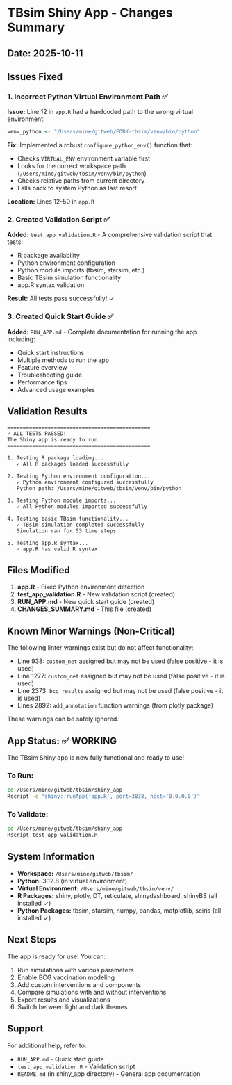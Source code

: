 # TBsim Shiny App - Changes Summary

## Date: 2025-10-11

## Issues Fixed

### 1. **Incorrect Python Virtual Environment Path** ✅
**Issue:** Line 12 in `app.R` had a hardcoded path to the wrong virtual environment:
```r
venv_python <- "/Users/mine/gitweb/FORK-tbsim/venv/bin/python"
```

**Fix:** Implemented a robust `configure_python_env()` function that:
- Checks `VIRTUAL_ENV` environment variable first
- Looks for the correct workspace path (`/Users/mine/gitweb/tbsim/venv/bin/python`)
- Checks relative paths from current directory
- Falls back to system Python as last resort

**Location:** Lines 12-50 in `app.R`

### 2. **Created Validation Script** ✅
**Added:** `test_app_validation.R` - A comprehensive validation script that tests:
- R package availability
- Python environment configuration
- Python module imports (tbsim, starsim, etc.)
- Basic TBsim simulation functionality
- app.R syntax validation

**Result:** All tests pass successfully! ✓

### 3. **Created Quick Start Guide** ✅
**Added:** `RUN_APP.md` - Complete documentation for running the app including:
- Quick start instructions
- Multiple methods to run the app
- Feature overview
- Troubleshooting guide
- Performance tips
- Advanced usage examples

## Validation Results

```
==============================================
✓ ALL TESTS PASSED!
The Shiny app is ready to run.
==============================================

1. Testing R package loading...
   ✓ All R packages loaded successfully

2. Testing Python environment configuration...
   ✓ Python environment configured successfully
   Python path: /Users/mine/gitweb/tbsim/venv/bin/python

3. Testing Python module imports...
   ✓ All Python modules imported successfully

4. Testing basic TBsim functionality...
   ✓ TBsim simulation completed successfully
   Simulation ran for 53 time steps

5. Testing app.R syntax...
   ✓ app.R has valid R syntax
```

## Files Modified

1. **app.R** - Fixed Python environment detection
2. **test_app_validation.R** - New validation script (created)
3. **RUN_APP.md** - New quick start guide (created)
4. **CHANGES_SUMMARY.md** - This file (created)

## Known Minor Warnings (Non-Critical)

The following linter warnings exist but do not affect functionality:
- Line 938: `custom_net` assigned but may not be used (false positive - it is used)
- Line 1277: `custom_net` assigned but may not be used (false positive - it is used)
- Line 2373: `bcg_results` assigned but may not be used (false positive - it is used)
- Lines 2892: `add_annotation` function warnings (from plotly package)

These warnings can be safely ignored.

## App Status: ✅ WORKING

The TBsim Shiny app is now fully functional and ready to use!

### To Run:
```bash
cd /Users/mine/gitweb/tbsim/shiny_app
Rscript -e "shiny::runApp('app.R', port=3838, host='0.0.0.0')"
```

### To Validate:
```bash
cd /Users/mine/gitweb/tbsim/shiny_app
Rscript test_app_validation.R
```

## System Information

- **Workspace:** `/Users/mine/gitweb/tbsim/`
- **Python:** 3.12.8 (in virtual environment)
- **Virtual Environment:** `/Users/mine/gitweb/tbsim/venv/`
- **R Packages:** shiny, plotly, DT, reticulate, shinydashboard, shinyBS (all installed ✓)
- **Python Packages:** tbsim, starsim, numpy, pandas, matplotlib, sciris (all installed ✓)

## Next Steps

The app is ready for use! You can:
1. Run simulations with various parameters
2. Enable BCG vaccination modeling
3. Add custom interventions and components
4. Compare simulations with and without interventions
5. Export results and visualizations
6. Switch between light and dark themes

## Support

For additional help, refer to:
- `RUN_APP.md` - Quick start guide
- `test_app_validation.R` - Validation script
- `README.md` (in shiny_app directory) - General app documentation

